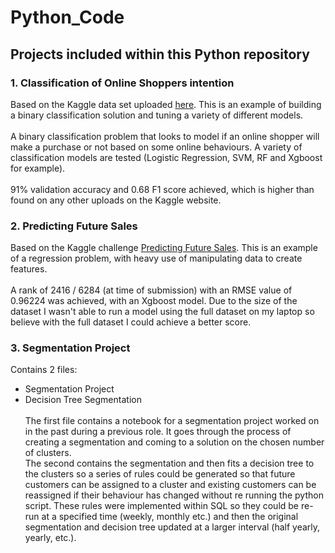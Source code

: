 # Python_Code

## Projects included within this Python repository

### 1. Classification of Online Shoppers intention
Based on the Kaggle data set uploaded [here](https://www.kaggle.com/roshansharma/online-shoppers-intention). This is an example of building a binary classification solution and tuning a variety of different models. <br/> <br/>
A binary classification problem that looks to model if an online shopper will make a purchase or not based on some online behaviours. A variety of classification models are tested (Logistic Regression, SVM, RF and Xgboost for example).  <br/> <br/>
91% validation accuracy and 0.68 F1 score achieved, which is higher than found on any other uploads on the Kaggle website. 

### 2. Predicting Future Sales
Based on the Kaggle challenge [Predicting Future Sales](https://www.kaggle.com/c/competitive-data-science-predict-future-sales/overview). This is an example of a regression problem, with heavy use of manipulating data to create features. <br/> <br/>
A rank of 2416 / 6284 (at time of submission) with an RMSE value of 0.96224 was achieved, with an Xgboost model. Due to the size of the dataset I wasn't able to run a model using the full dataset on my laptop so believe with the full dataset I could achieve a better score. 

### 3. Segmentation Project 
Contains 2 files: 
- Segmentation Project
- Decision Tree Segmentation <br/> <br/>
The first file contains a notebook for a segmentation project worked on in the past during a previous role. It goes through the process of creating a segmentation and coming to a solution on the chosen number of clusters. <br/>
The second contains the segmentation and then fits a decision tree to the clusters so a series of rules could be generated so that future customers can be assigned to a cluster and existing customers can be reassigned if their behaviour has changed without re running the python script. These rules were implemented within SQL so they could be re-run at a specified time (weekly, monthly etc.) and then the original segmentation and decision tree updated at a larger interval (half yearly, yearly, etc.).
